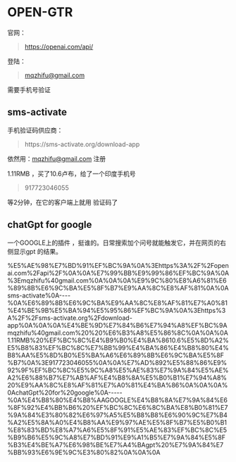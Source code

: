 # OPEN-GTR

官网：

> https://openai.com/api/

登陆：

> mqzhifu@gmail.com

需要手机号验证

## sms\-activate

手机验证码供应商：

> https://sms\-activate.org/download\-app

依然用：mqzhifu@gmail.com 注册

1.11RMB ，买了10.6卢布，给了一个印度手机号

> 917723046055

等2分钟，在它的客户端上就用 验证码了

## chatGpt for google

一个GOOGLE上的插件 ，挺谁的。日常搜索加个问号就能触发它，并在网页的右侧显示gpt 的结果。

%E5%AE%98%E7%BD%91%EF%BC%9A%0A%3Ehttps%3A%2F%2Fopenai.com%2Fapi%2F%0A%0A%E7%99%BB%E9%99%86%EF%BC%9A%0A%3Emqzhifu%40gmail.com%0A%0A%0A%E9%9C%80%E8%A6%81%E6%89%8B%E6%9C%BA%E5%8F%B7%E9%AA%8C%E8%AF%81%0A%0Asms\-activate%0A\-\-\-\-%0A%E6%89%8B%E6%9C%BA%E9%AA%8C%E8%AF%81%E7%A0%81%E4%BE%9B%E5%BA%94%E5%95%86%EF%BC%9A%0A%3Ehttps%3A%2F%2Fsms\-activate.org%2Fdownload\-app%0A%0A%0A%E4%BE%9D%E7%84%B6%E7%94%A8%EF%BC%9Amqzhifu%40gmail.com%20%20%E6%B3%A8%E5%86%8C%0A%0A%0A1.11RMB%20%EF%BC%8C%E4%B9%B0%E4%BA%8610.6%E5%8D%A2%E5%B8%83%EF%BC%8C%E7%BB%99%E4%BA%86%E4%B8%80%E4%B8%AA%E5%8D%B0%E5%BA%A6%E6%89%8B%E6%9C%BA%E5%8F%B7%0A%3E917723046055%0A%0A%E7%AD%892%E5%88%86%E9%92%9F%EF%BC%8C%E5%9C%A8%E5%AE%83%E7%9A%84%E5%AE%A2%E6%88%B7%E7%AB%AF%E4%B8%8A%E5%B0%B1%E7%94%A8%20%E9%AA%8C%E8%AF%81%E7%A0%81%E4%BA%86%0A%0A%0A%0AchatGpt%20for%20google%0A\-\-\-\-\-%0A%E4%B8%80%E4%B8%AAGOOGLE%E4%B8%8A%E7%9A%84%E6%8F%92%E4%BB%B6%20%EF%BC%8C%E6%8C%BA%E8%B0%81%E7%9A%84%E3%80%82%E6%97%A5%E5%B8%B8%E6%90%9C%E7%B4%A2%E5%8A%A0%E4%B8%AA%E9%97%AE%E5%8F%B7%E5%B0%B1%E8%83%BD%E8%A7%A6%E5%8F%91%E5%AE%83%EF%BC%8C%E5%B9%B6%E5%9C%A8%E7%BD%91%E9%A1%B5%E7%9A%84%E5%8F%B3%E4%BE%A7%E6%98%BE%E7%A4%BAgpt%20%E7%9A%84%E7%BB%93%E6%9E%9C%E3%80%82%0A%0A%0A
